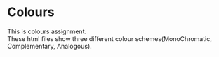 # Colours
 This is colours assignment.<br>
 These html files show three different colour schemes(MonoChromatic, Complementary, Analogous). 
